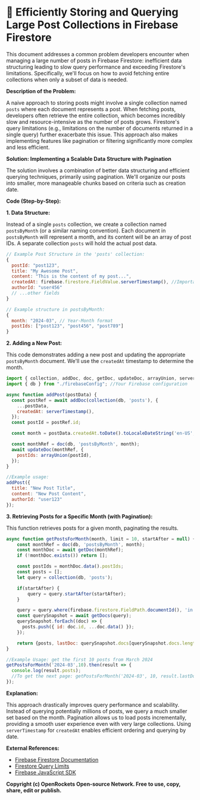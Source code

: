 # 🐞 Efficiently Storing and Querying Large Post Collections in Firebase Firestore


This document addresses a common problem developers encounter when managing a large number of posts in Firebase Firestore: inefficient data structuring leading to slow query performance and exceeding Firestore's limitations.  Specifically, we'll focus on how to avoid fetching entire collections when only a subset of data is needed.

**Description of the Problem:**

A naive approach to storing posts might involve a single collection named `posts` where each document represents a post.  When fetching posts, developers often retrieve the entire collection, which becomes incredibly slow and resource-intensive as the number of posts grows.  Firestore's query limitations (e.g., limitations on the number of documents returned in a single query) further exacerbate this issue.  This approach also makes implementing features like pagination or filtering significantly more complex and less efficient.


**Solution: Implementing a Scalable Data Structure with Pagination**

The solution involves a combination of better data structuring and efficient querying techniques, primarily using pagination. We'll organize our posts into smaller, more manageable chunks based on criteria such as creation date.

**Code (Step-by-Step):**

**1. Data Structure:**

Instead of a single `posts` collection, we create a collection named `postsByMonth` (or a similar naming convention).  Each document in `postsByMonth` will represent a month, and its content will be an array of post IDs. A separate collection `posts` will hold the actual post data.

```javascript
// Example Post Structure in the 'posts' collection:
{
  postId: "post123",
  title: "My Awesome Post",
  content: "This is the content of my post...",
  createdAt: firebase.firestore.FieldValue.serverTimestamp(), //Important for efficient querying and ordering.
  authorId: "user456"
  // ...other fields
}

// Example structure in postsByMonth:
{
  month: "2024-03", // Year-Month format
  postIds: ["post123", "post456", "post789"]
}
```


**2. Adding a New Post:**

This code demonstrates adding a new post and updating the appropriate `postsByMonth` document.  We'll use the `createdAt` timestamp to determine the month.

```javascript
import { collection, addDoc, doc, getDoc, updateDoc, arrayUnion, serverTimestamp } from "firebase/firestore";
import { db } from "./firebaseConfig"; //Your Firebase configuration

async function addPost(postData) {
  const postRef = await addDoc(collection(db, 'posts'), {
    ...postData,
    createdAt: serverTimestamp(),
  });
  const postId = postRef.id;

  const month = postData.createdAt.toDate().toLocaleDateString('en-US', { year: 'numeric', month: '2-digit' }).replace(/\//g, '-');

  const monthRef = doc(db, 'postsByMonth', month);
  await updateDoc(monthRef, {
    postIds: arrayUnion(postId),
  });
}

//Example usage:
addPost({
  title: "New Post Title",
  content: "New Post Content",
  authorId: "user123"
});
```

**3. Retrieving Posts for a Specific Month (with Pagination):**

This function retrieves posts for a given month, paginating the results.

```javascript
async function getPostsForMonth(month, limit = 10, startAfter = null) {
    const monthRef = doc(db, 'postsByMonth', month);
    const monthDoc = await getDoc(monthRef);
    if (!monthDoc.exists()) return [];

    const postIds = monthDoc.data().postIds;
    const posts = [];
    let query = collection(db, 'posts');

    if(startAfter) {
        query = query.startAfter(startAfter);
    }

    query = query.where(firebase.firestore.FieldPath.documentId(), 'in', postIds.slice(0, limit)); //Adjust limit
    const querySnapshot = await getDocs(query);
    querySnapshot.forEach((doc) => {
      posts.push({ id: doc.id, ...doc.data() });
    });

    return {posts, lastDoc: querySnapshot.docs[querySnapshot.docs.length -1] || null}
}

//Example Usage: get the first 10 posts from March 2024
getPostsForMonth('2024-03',10).then(result => {
  console.log(result.posts);
  //To get the next page: getPostsForMonth('2024-03', 10, result.lastDoc)
});
```


**Explanation:**

This approach drastically improves query performance and scalability.  Instead of querying potentially millions of posts, we query a much smaller set based on the month.  Pagination allows us to load posts incrementally, providing a smooth user experience even with very large collections.  Using `serverTimestamp` for `createdAt` enables efficient ordering and querying by date.


**External References:**

* [Firebase Firestore Documentation](https://firebase.google.com/docs/firestore)
* [Firestore Query Limits](https://firebase.google.com/docs/firestore/query-data/query-limitations)
* [Firebase JavaScript SDK](https://firebase.google.com/docs/web/setup)


**Copyright (c) OpenRockets Open-source Network. Free to use, copy, share, edit or publish.**


